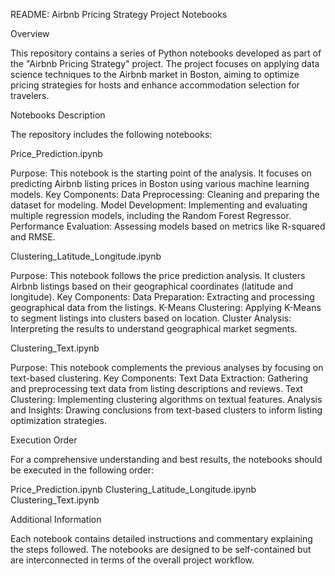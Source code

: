 README: Airbnb Pricing Strategy Project Notebooks

Overview

This repository contains a series of Python notebooks developed as part of the "Airbnb Pricing Strategy" project. The project focuses on applying data science techniques to the Airbnb market in Boston, aiming to optimize pricing strategies for hosts and enhance accommodation selection for travelers.

Notebooks Description

The repository includes the following notebooks:

Price_Prediction.ipynb

Purpose: This notebook is the starting point of the analysis. It focuses on predicting Airbnb listing prices in Boston using various machine learning models.
Key Components:
Data Preprocessing: Cleaning and preparing the dataset for modeling.
Model Development: Implementing and evaluating multiple regression models, including the Random Forest Regressor.
Performance Evaluation: Assessing models based on metrics like R-squared and RMSE.

Clustering_Latitude_Longitude.ipynb

Purpose: This notebook follows the price prediction analysis. It clusters Airbnb listings based on their geographical coordinates (latitude and longitude).
Key Components:
Data Preparation: Extracting and processing geographical data from the listings.
K-Means Clustering: Applying K-Means to segment listings into clusters based on location.
Cluster Analysis: Interpreting the results to understand geographical market segments.

Clustering_Text.ipynb

Purpose: This notebook complements the previous analyses by focusing on text-based clustering.
Key Components:
Text Data Extraction: Gathering and preprocessing text data from listing descriptions and reviews.
Text Clustering: Implementing clustering algorithms on textual features.
Analysis and Insights: Drawing conclusions from text-based clusters to inform listing optimization strategies.

Execution Order

For a comprehensive understanding and best results, the notebooks should be executed in the following order:

Price_Prediction.ipynb
Clustering_Latitude_Longitude.ipynb
Clustering_Text.ipynb

Additional Information

Each notebook contains detailed instructions and commentary explaining the steps followed.
The notebooks are designed to be self-contained but are interconnected in terms of the overall project workflow.
